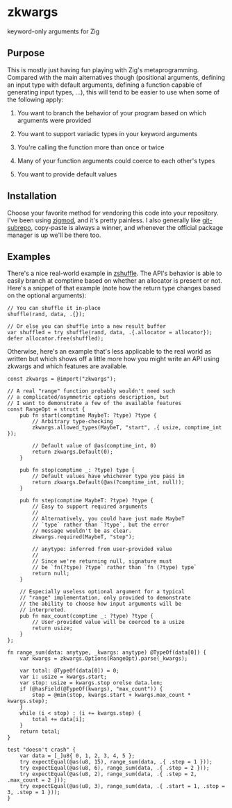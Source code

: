 # zkwargs

keyword-only arguments for Zig

## Purpose

This is mostly just having fun playing with Zig's metaprogramming. Compared with the main alternatives though (positional arguments, defining an input type with default arguments, defining a function capable of generating input types, ...), this will tend to be easier to use when some of the following apply:

1. You want to branch the behavior of your program based on which arguments were provided

1. You want to support variadic types in your keyword arguments

1. You're calling the function more than once or twice

1. Many of your function arguments could coerce to each other's types

1. You want to provide default values

## Installation

Choose your favorite method for vendoring this code into your repository. I've been using [zigmod](https://github.com/nektro/zigmod), and it's pretty painless. I also generally like [git-subrepo](https://github.com/ingydotnet/git-subrepo), copy-paste is always a winner, and whenever the official package manager is up we'll be there too.

## Examples

There's a nice real-world example in [zshuffle](https://github.com/hmusgrave/zshuffle#examples). The API's behavior is able to easily branch at comptime based on whether an allocator is present or not. Here's a snippet of that example (note how the return type changes based on the optional arguments):

```zig
// You can shuffle it in-place
shuffle(rand, data, .{});

// Or else you can shuffle into a new result buffer
var shuffled = try shuffle(rand, data, .{.allocator = allocator});
defer allocator.free(shuffled);
```

Otherwise, here's an example that's less applicable to the real world as written but which shows off a little more how you might write an API using zkwargs and which features are available.

```zig
const zkwargs = @import("zkwargs");

// A real "range" function probably wouldn't need such
// a complicated/asymmetric options description, but
// I want to demonstrate a few of the available features
const RangeOpt = struct {
    pub fn start(comptime MaybeT: ?type) ?type {
        // Arbitrary type-checking
        zkwargs.allowed_types(MaybeT, "start", .{ usize, comptime_int });

        // Default value of @as(comptime_int, 0)
        return zkwargs.Default(0);
    }

    pub fn stop(comptime _: ?type) type {
        // Default values have whichever type you pass in
        return zkwargs.Default(@as(?comptime_int, null));
    }

    pub fn step(comptime MaybeT: ?type) ?type {
        // Easy to support required arguments
        //
        // Alternatively, you could have just made MaybeT
        // `type` rather than `?type`, but the error
        // message wouldn't be as clear.
        zkwargs.required(MaybeT, "step");

        // anytype: inferred from user-provided value
        //
        // Since we're returning null, signature must
        // be `fn(?type) ?type` rather than `fn (?type) type`
        return null;
    }

    // Especially useless optional argument for a typical
    // "range" implementation, only provided to demonstrate
    // the ability to choose how input arguments will be
    // interpreted.
    pub fn max_count(comptime _: ?type) ?type {
        // User-provided value will be coerced to a usize
        return usize;
    }
};

fn range_sum(data: anytype, _kwargs: anytype) @TypeOf(data[0]) {
    var kwargs = zkwargs.Options(RangeOpt).parse(_kwargs);

    var total: @TypeOf(data[0]) = 0;
    var i: usize = kwargs.start;
    var stop: usize = kwargs.stop orelse data.len;
    if (@hasField(@TypeOf(kwargs), "max_count")) {
        stop = @min(stop, kwargs.start + kwargs.max_count * kwargs.step);
    }
    while (i < stop) : (i += kwargs.step) {
        total += data[i];
    }
    return total;
}

test "doesn't crash" {
    var data = [_]u8{ 0, 1, 2, 3, 4, 5 };
    try expectEqual(@as(u8, 15), range_sum(data, .{ .step = 1 }));
    try expectEqual(@as(u8, 6), range_sum(data, .{ .step = 2 }));
    try expectEqual(@as(u8, 2), range_sum(data, .{ .step = 2, .max_count = 2 }));
    try expectEqual(@as(u8, 3), range_sum(data, .{ .start = 1, .stop = 3, .step = 1 }));
}
```
